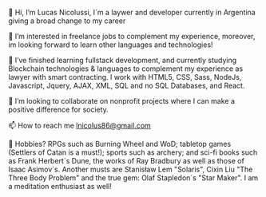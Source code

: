 👋 Hi, I’m Lucas Nicolussi, I´m a laywer and developer currently in Argentina giving a broad change to my career   

👀 I’m interested in freelance jobs to complement my experience, moreover, im looking forward to learn other languages and technologies!    

🌱 I’ve finished learning fullstack development, and currently studying Blockchain technologies & languages to complement my experience as lawyer with smart contracting. I work with HTML5, CSS, Sass, NodeJs, Javascript, Jquery, AJAX, XML, SQL and no SQL Databases, and React.         

💞️ I’m looking to collaborate on nonprofit projects where I can make a positive difference for society.

📫 How to reach me lnicolus86@gmail.com

📌 Hobbies? RPGs such as Burning Wheel and WoD; tabletop games (Settlers of Catan is a must!); sports such as archery; and sci-fi books such as Frank Herbert´s Dune, the works of Ray Bradbury as well as those of Isaac Asimov´s. Another musts are Stanisław Lem "Solaris", Cixin Liu "The Three Body Problem" and the true gem:	Olaf Stapledon´s "Star Maker". I am a meditation enthusiast as well!
